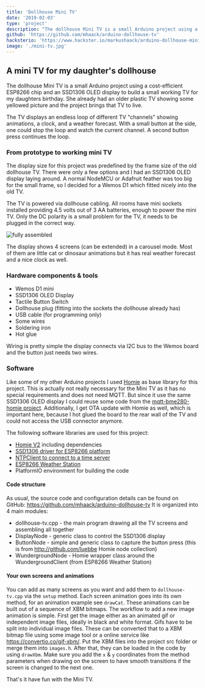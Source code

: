 ```yaml
---
title: 'Dollhouse Mini TV'
date: '2019-02-03'
type: 'project'
description: "The dollhouse Mini TV is a small Arduino project using a cost-efficient ESP8266 chip and an SSD1306 OLED display to build a small working TV for my daughter's birthday."
github: 'https://github.com/mhaack/arduino-dollhouse-tv'
hacksterio: 'https://www.hackster.io/markushaack/arduino-dollhouse-mini-tv-9d9af1'
image: './mini-tv.jpg'
---
```


## A mini TV for my daughter's dollhouse

The dollhouse Mini TV is a small Arduino project using a cost-efficient ESP8266 chip and an SSD1306 OLED display to build a small working TV for my daughters birthday. She already had an older plastic TV showing some yellowed picture and the project brings that TV to live.

The TV displays an endless loop of different TV "channels" showing animations, a clock, and a weather forecast. With a small button at the side, one could stop the loop and watch the current channel. A second button press continues the loop.

### From prototype to working mini TV

The display size for this project was predefined by the frame size of the old dollhouse TV. There were only a few options and I had an SSD1306 OLED display laying around. A normal NodeMCU or Adafruit feather was too big for the small frame, so I decided for a Wemos D1 which fitted nicely into the old TV.

The TV is powered via dollhouse cabling. All rooms have mini sockets installed providing 4.5 volts out of 3 AA batteries, enough to power the mini TV. Only the DC polarity is a small problem for the TV, it needs to be plugged in the correct way.

![fully assembled](mini-tv.jpg)

The display shows 4 screens (can be extended) in a carousel mode. Most of them are little cat or dinosaur animations but it has real weather forecast and a nice clock as well.

### Hardware components & tools

-   Wemos D1 mini
-   SSD1306 OLED Display
-   Tactile Button Switch
-   Dollhouse plug (fitting into the sockets the dollhouse already has)
-   USB cable (for programming only)
-   Some wires
-   Soldering iron
-   Hot glue

Wiring is pretty simple the display connects via I2C bus to the Wemos board and the button just needs two wires.

### Software

Like some of my other Arduino projects I used [Homie](https://github.com/marvinroger/homie-esp8266) as base library for this project. This is actually not really necessary for the Mini TV as it has no special requirements and does not need MQTT. But since it use the same SSD1306 OLED display I could reuse some code from the [mqtt-bme280-homie project](../mqtt-bme280-homie/). Additionally, I get OTA update with Homie as well, which is important here, because I hot glued the board to the rear wall of the TV and could not access the USB connector anymore.

The following software libraries are used for this project:

-   [Homie V2](https://github.com/marvinroger/homie-esp8266) including dependencies
-   [SSD1306 driver for ESP8266 platform](https://github.com/squix78/esp8266-oled-ssd1306)
-   [NTPClient to connect to a time server](https://github.com/arduino-libraries/NTPClient)
-   [ESP8266 Weather Station](https://github.com/ThingPulse/esp8266-weather-station)
-   PlatformIO environment for building the code

#### Code structure

As usual, the source code and configuration details can be found on GitHub: https://github.com/mhaack/arduino-dollhouse-tv
It is organized into 4 main modules:

-   dollhouse-tv.cpp - the main program drawing all the TV screens and assembling all together
-   DisplayNode - generic class to control the SSD1306 display
-   ButtonNode - simple and generic class to capture the button press (this is from http://github.com/luebbe Homie node collection)
-   WundergroundNode - Homie wrapper class around the WundergroundClient (from ESP8266 Weather Station)

#### Your own screens and animations

You can add as many screens as you want and add them to `dollhouse-tv.cpp` via the `setup` method. Each screen animation goes into its own method, for an animation example see `drawCat`. These animations can be built out of a sequence of XBM bitmaps. The workflow to add a new image animation is simple. First get the image either as an animated gif or independent image files, ideally in black and white format. Gifs have to be split into individual image files. These can be converted that to a XBM bitmap file using some image tool or a online service like https://convertio.co/gif-xbm/. Put the XBM files into the project src folder or merge them into `images.h`. After that, they can be loaded in the code by using `drawXbm`. Make sure you add the `x` & `y` coordinates from the method parameters when drawing on the screen to have smooth transitions if the screen is changed to the next one.

That's it have fun with the Mini TV.
